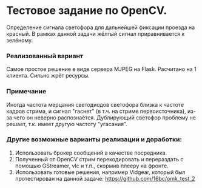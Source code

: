 # Тестовое задание по OpenCV.

Определение сигнала светофора для дальнейшей фиксации проезда на красный.
В рамках данной задачи жёлтый сигнал приравнивается к зелёному.

### Реализованный вариант

Самое простое решение в виде сервера MJPEG на Flask.
Расчитано на 1 клиента.
Сильно жрёт ресурсы.

### Примечание

Иногда частота мерцания светодиодов светофора близка к частоте кадров стрима,
и сигнал "гаснет" (в т.ч. на стриме первоисточника), из-за чего он неверно распознаётся.
Дублирующий светофор проблему не решает, т.к. имеет другую частоту "угасания".

### Другие возможные варианты реализации и доработки:
1. Использовать брокер сообщений в качестве посредника.
2. Полученный от OpenCV стрим перекодировать и перераздать с помощью GStreamer, vlc и т.п., скормив плееру на фронте.
3. Использовать готовые решения, например Vidgear, который был протестирован на данной задаче: https://github.com/16bc/omk_test_2
